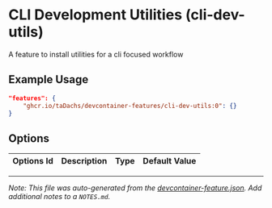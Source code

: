 
# CLI Development Utilities (cli-dev-utils)

A feature to install utilities for a cli focused workflow

## Example Usage

```json
"features": {
    "ghcr.io/taDachs/devcontainer-features/cli-dev-utils:0": {}
}
```

## Options

| Options Id | Description | Type | Default Value |
|-----|-----|-----|-----|




---

_Note: This file was auto-generated from the [devcontainer-feature.json](https://github.com/taDachs/devcontainer-features/blob/main/src/cli-dev-utils/devcontainer-feature.json).  Add additional notes to a `NOTES.md`._
